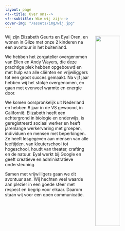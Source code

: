 ```yaml
---
layout: page
<!--title: Over ons-->
<!--subtitle: Wie wij zijn-->
cover-img: "/assets/img/wij.jpg"
---
```



<img style="padding: 5px 5px 10px 15px; width: 40%" align="right" src="/assets/img/headshot.jpg"/>
Wij zijn Elizabeth Geurts en Eyal Oren, en wonen in Gilze met onze 2 kinderen
na een avontuur in het buitenland.  

We hebben het zorgatelier overgenomen van Ellen en Andy Wayers, die deze 
prachtige plek hebben opgebouwd en met hulp van alle cliënten en vrijwiliggers
tot een groot succes gemaakt. Na vijf jaar hebben wij het stokje overgenomen,
en gaan met evenveel warmte en energie door.  

We komen oorspronkelijk uit Nederland en hebben 8 jaar in de VS gewoond, in
Californië.  Elizabeth heeft een achtergrond in biologie en onderwijs, is 
geregistreerd sociaal werker en heeft jarenlange werkervaring  met groepen, 
individuen en mensen met beperkingen. Ze heeft lesgegeven aan mensen 
van alle leeftijden, van kleuterschool tot hogeschool, houdt van theater, crafting 
en de natuur.  Eyal werkt bij Google en geeft creatieve en administratieve ondersteuning.

Samen met vrijwilligers gaan we dit avontuur aan.  Wij hechten veel waarde aan
plezier in een goede sfeer met respect en begrip voor elkaar.  Daarom staan wij
voor een open communicatie.


